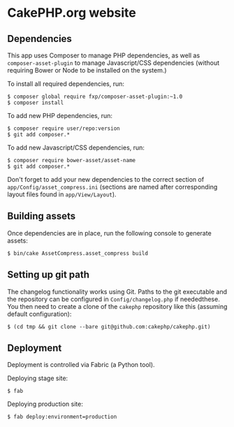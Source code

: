 # CakePHP.org website

## Dependencies

This app uses Composer to manage PHP dependencies, as well as
`composer-asset-plugin` to manage Javascript/CSS dependencies (without requiring
Bower or Node to be installed on the system.)

To install all required dependencies, run:

    $ composer global require fxp/composer-asset-plugin:~1.0
    $ composer install

To add new PHP dependencies, run:

    $ composer require user/repo:version
    $ git add composer.*

To add new Javascript/CSS dependencies, run:

    $ composer require bower-asset/asset-name
    $ git add composer.*

Don't forget to add your new dependencies to the correct section of
`app/Config/asset_compress.ini` (sections are named after corresponding layout
files found in `app/View/Layout`).

## Building assets

Once dependencies are in place, run the following console to generate assets:

    $ bin/cake AssetCompress.asset_compress build

## Setting up git path

The changelog functionality works using Git. Paths to the git executable and the
repository can be configured in `Config/changelog.php` if neededthese. You then
need to create a clone of the `cakephp` repository like this (assuming default
configuration):

    $ (cd tmp && git clone --bare git@github.com:cakephp/cakephp.git)

## Deployment

Deployment is controlled via Fabric (a Python tool).

Deploying stage site:

    $ fab

Deploying production site:

    $ fab deploy:environment=production
